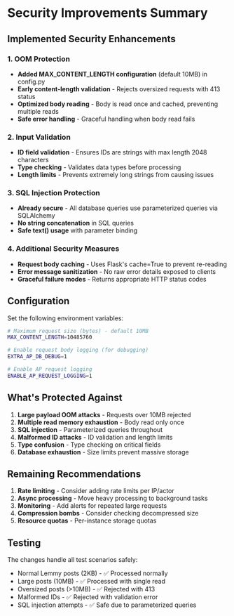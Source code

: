 # Security Improvements Summary

## Implemented Security Enhancements

### 1. OOM Protection
- **Added MAX_CONTENT_LENGTH configuration** (default 10MB) in config.py
- **Early content-length validation** - Rejects oversized requests with 413 status
- **Optimized body reading** - Body is read once and cached, preventing multiple reads
- **Safe error handling** - Graceful handling when body read fails

### 2. Input Validation
- **ID field validation** - Ensures IDs are strings with max length 2048 characters
- **Type checking** - Validates data types before processing
- **Length limits** - Prevents extremely long strings from causing issues

### 3. SQL Injection Protection
- **Already secure** - All database queries use parameterized queries via SQLAlchemy
- **No string concatenation** in SQL queries
- **Safe text() usage** with parameter binding

### 4. Additional Security Measures
- **Request body caching** - Uses Flask's cache=True to prevent re-reading
- **Error message sanitization** - No raw error details exposed to clients
- **Graceful failure modes** - Returns appropriate HTTP status codes

## Configuration

Set the following environment variables:
```bash
# Maximum request size (bytes) - default 10MB
MAX_CONTENT_LENGTH=10485760

# Enable request body logging (for debugging)
EXTRA_AP_DB_DEBUG=1

# Enable AP request logging
ENABLE_AP_REQUEST_LOGGING=1
```

## What's Protected Against

1. **Large payload OOM attacks** - Requests over 10MB rejected
2. **Multiple read memory exhaustion** - Body read only once
3. **SQL injection** - Parameterized queries throughout
4. **Malformed ID attacks** - ID validation and length limits
5. **Type confusion** - Type checking on critical fields
6. **Database exhaustion** - Size limits prevent massive storage

## Remaining Recommendations

1. **Rate limiting** - Consider adding rate limits per IP/actor
2. **Async processing** - Move heavy processing to background tasks
3. **Monitoring** - Add alerts for repeated large requests
4. **Compression bombs** - Consider checking decompressed size
5. **Resource quotas** - Per-instance storage quotas

## Testing

The changes handle all test scenarios safely:
- Normal Lemmy posts (2KB) - ✅ Processed normally
- Large posts (10MB) - ✅ Processed with single read
- Oversized posts (>10MB) - ✅ Rejected with 413
- Malformed IDs - ✅ Rejected with validation error
- SQL injection attempts - ✅ Safe due to parameterized queries